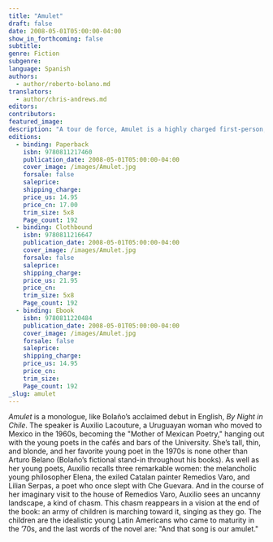 ```yaml
---
title: "Amulet"
draft: false
date: 2008-05-01T05:00:00-04:00
show_in_forthcoming: false
subtitle:
genre: Fiction
subgenre:
language: Spanish
authors:
  - author/roberto-bolano.md
translators:
  - author/chris-andrews.md
editors:
contributors:
featured_image:
description: "A tour de force, Amulet is a highly charged first-person, semi-hallucinatory novel that embodies in one woman's voice the melancholy and violent recent history of Latin America. "
editions:
  - binding: Paperback
    isbn: 9780811217460
    publication_date: 2008-05-01T05:00:00-04:00
    cover_image: /images/Amulet.jpg
    forsale: false
    saleprice:
    shipping_charge:
    price_us: 14.95
    price_cn: 17.00
    trim_size: 5x8
    Page_count: 192
  - binding: Clothbound
    isbn: 9780811216647
    publication_date: 2008-05-01T05:00:00-04:00
    cover_image: /images/Amulet.jpg
    forsale: false
    saleprice:
    shipping_charge:
    price_us: 21.95
    price_cn:
    trim_size: 5x8
    Page_count: 192
  - binding: Ebook
    isbn: 9780811220484
    publication_date: 2008-05-01T05:00:00-04:00
    cover_image: /images/Amulet.jpg
    forsale: false
    saleprice:
    shipping_charge:
    price_us: 14.95
    price_cn:
    trim_size:
    Page_count: 192
_slug: amulet
---
```


_Amulet_ is a monologue, like Bolaño’s acclaimed debut in English, _By Night in Chile_. The speaker is Auxilio Lacouture, a Uruguayan woman who moved to Mexico in the 1960s, becoming the "Mother of Mexican Poetry," hanging out with the young poets in the cafés and bars of the University. She’s tall, thin, and blonde, and her favorite young poet in the 1970s is none other than Arturo Belano (Bolaño’s fictional stand-in throughout his books). As well as her young poets, Auxilio recalls three remarkable women: the melancholic young philosopher Elena, the exiled Catalan painter Remedios Varo, and Lilian Serpas, a poet who once slept with Che Guevara. And in the course of her imaginary visit to the house of Remedios Varo, Auxilio sees an uncanny landscape, a kind of chasm. This chasm reappears in a vision at the end of the book: an army of children is marching toward it, singing as they go. The children are the idealistic young Latin Americans who came to maturity in the ’70s, and the last words of the novel are: "And that song is our amulet."

